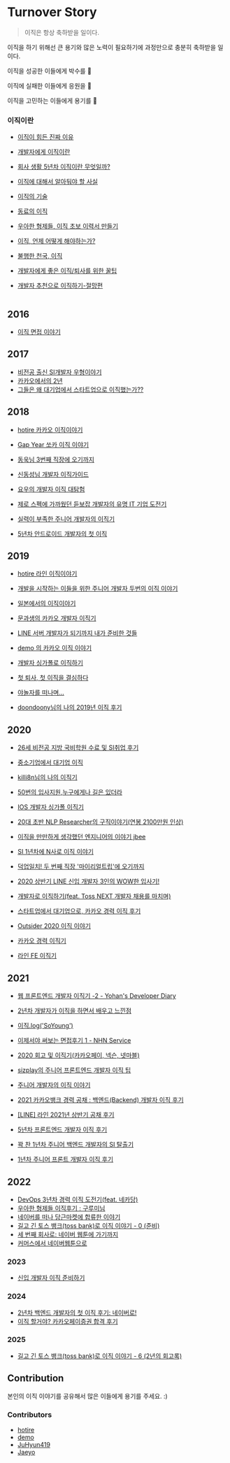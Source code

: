 # Turnover Story

> 이직은 항상 축하받을 일이다. 

이직을 하기 위해선 큰 용기와 많은 노력이 필요하기에 과정만으로 충분히 축하받을 일이다.

이직을 성공한 이들에게 박수를 👏

이직에 실패한 이들에게 응원을 🤞

이직을 고민하는 이들에게 용기를 💪



### 이직이란

- [이직이 힘든 진짜 이유](https://brunch.co.kr/@hupsu/1)

- [개발자에게 이직이란](https://c11.kr/dqne)

- [회사 생활 5년차 이직이란 무엇일까?](https://busy.org/@newlife14/5)

- [이직에 대해서 알아둬야 할 사실](https://brunch.co.kr/@dol74/67)

- [이직의 기술](https://weekly.donga.com/List/3/all/11/526552/1)

- [동료의 이직](https://brunch.co.kr/@yumileewyky/130)

- [우아한 형제들, 이직 초보 이력서 만들기](http://woowabros.github.io/experience/2017/07/17/resume.html)

- [이직, 언제 어떻게 해야하는가?](https://c11.kr/dqnd)

- [불행한 천국, 이직](https://jojoldu.tistory.com/498)

- [개발자에게 좋은 이직/퇴사를 위한 꿀팁](https://okky.kr/article/1025477)

- [개발자 추천으로 이직하기-절망편](https://flatsun.tistory.com/3446)

```
```

## 2016

- [이직 면접 이야기](https://jaeyo.github.io/job-interview/)

## 2017

- [비전공 출신 SI개발자 우형이야기](https://www.slideshare.net/ssuser69b63d1/ss-82150195)
- [카카오에서의 2년](https://brunch.co.kr/@aria-grande/1)
- [그들은 왜 대기업에서 스타트업으로 이직했는가??](https://c11.kr/dqnc)

## 2018

- [hotire 카카오 이직이야기](https://blog.naver.com/gngh0101/221295353117) 

- [Gap Year 쏘카 이직 이야기](https://zzsza.github.io/diary/2018/10/26/gap-year-and-socar/)

- [동욱님 3번째 직장에 오기까지](https://jojoldu.tistory.com/277)

- [신동성님 개발자 이직가이드](https://brunch.co.kr/@adrenalinee31/6)

- [요우의 개발자 이직 대탐험](https://luckyyowu.tistory.com/382)

- [제로 스펙에 가까웠던 듣보잡 개발자의 유명 IT 기업 도전기](https://c11.kr/dqnb)

- [실력이 부족한 주니어 개발자의 이직기](https://dduddublog.tistory.com/m/52)

- [5년차 안드로이드 개발자의 첫 이직](https://c11.kr/dqna)

## 2019

- [hotire 라인 이직이야기](https://blog.naver.com/gngh0101/221693497027) 

- [개발을 시작하는 이들을 위한 주니어 개발자 두번의 이직 이야기](https://c11.kr/dqnf)

- [일본에서의 이직이야기](https://brunch.co.kr/@seonology/31)

- [문과생의 카카오 개발자 이직기](https://zorba91.tistory.com/270) 

- [LINE 서버 개발자가 되기까지 내가 준비한 것들](https://engineering.linecorp.com/ko/blog/things-i-prepared-to-be-a-line-server-developer/)

- [demo 의 카카오 이직 이야기](https://demoversion.tistory.com/m/55)

- [개발자 싱가폴로 이직하기](https://krksap.tistory.com/1640)

- [첫 퇴사, 첫 이직을 결심하다](https://brunch.co.kr/@zaceun/1)

- [야놀자를 떠나며...](https://perfectacle.github.io/2019/08/23/exit-yanolja-feat-leisureq/)

- [doondoony님의 나의 2019년 이직 후기](https://velog.io/@doondoony/2019-turnover)

## 2020

- [26세 비전공 지방 국비학원 수료 및 SI취업 후기](https://okky.kr/article/674123)

- [중소기업에서 대기업 이직](https://c11.kr/dqng)

- [killi8n님의 나의 이직기](https://c11.kr/dqnh)

- [50번의 입사지원,누구에게나 길은 있더라](https://brunch.co.kr/@cooljhjung/123)

- [IOS 개발자 싱가폴 이직기](https://soojin.ro/blog/singapore)

- [20대 초반 NLP Researcher의 구직이야기(연봉 2100만원 인상)](https://hipgyung.tistory.com/106)

- [이직을 만만하게 생각했던 엔지니어의 이야기 jbee](https://jbee.io/career/2020-turnover-0/?fbclid=IwAR00QmjOpSesapqjuPrhAOTNB4M8AfozB-AgWb8YOpa85NL7j-r9xEpqJXk)

- [SI 1년차에 N사로 이직 이야기](https://url.kr/zCVBHZ)

- [덕업일치! 두 번째 직장 '마이리얼트립'에 오기까지](https://zorba91.tistory.com/310)

- [2020 상반기 LINE 신입 개발자 3인의 WOW한 입사기!](https://engineering.linecorp.com/ko/blog/2020-first-half-new-liners-interview/)

- [개발자로 이직하기(feat. Toss NEXT 개발자 채용를 마치며)](https://vo.la/523s8)

- [스타트업에서 대기업으로, 카카오 경력 이직 후기](https://brunch.co.kr/@geeksbaek/2)

- [Outsider 2020 이직 이야기](https://blog.outsider.ne.kr/1518)

- [카카오 경력 이직기](https://diana-an.tistory.com/category/Diana/career)

- [라인 FE 이직기](https://promm.dev/daliy/%EB%9D%BC%EC%9D%B8-%EC%9D%B4%EC%A7%81%EA%B8%B0/)

## 2021

- [웹 프론트엔드 개발자 이직기 -2 - Yohan's Developer Diary](https://yohanpro.com/posts/programming/career/2)

- [2년차 개발자가 이직을 하면서 배우고 느낀점](https://okky.kr/article/861866)

- [이직.log('SoYoung')](https://so-so.dev/essay/2021-turnover/)

- [이제서야 써보는 면접후기 1 - NHN Service](https://yuddomack.tistory.com/entry/%EC%9D%B4%EC%A0%9C%EC%84%9C%EC%95%BC-%EC%8D%A8%EB%B3%B4%EB%8A%94-%EB%A9%B4%EC%A0%91%ED%9B%84%EA%B8%B0-1-NHN-Service?category=926148)

- [2020 회고 및 이직기(카카오페이, 넥슨, 넷마블)](https://junshock5.tistory.com/m/150)

- [sizplay의 주니어 프론트엔드 개발자 이직 팁](https://www.sizplay.dev/Interview/%EC%A3%BC%EB%8B%88%EC%96%B4-%ED%94%84%EB%A1%A0%ED%8A%B8%EC%97%94%EB%93%9C-%EA%B0%9C%EB%B0%9C%EC%9E%90-%EC%9D%B4%EC%A7%81-%ED%8C%81/)

- [주니어 개발자의 이직 이야기](https://private-space.tistory.com/111)

- [2021 카카오뱅크 경력 공채 : 백엔드(Backend) 개발자 이직 후기](https://goodgid.github.io/Reviews-of-moving-the-company-to-Kakao-Bank/)

- [[LINE] 라인 2021년 상반기 공채 후기](https://doljae.tistory.com/157#comment6131717)

- [5년차 프론트엔드 개발자 이직 후기](https://velog.io/@bluestragglr/%EC%96%B4%EC%A9%8C%EB%8B%A4-5%EB%85%84%EC%B0%A8-%ED%94%84%EB%A1%A0%ED%8A%B8%EC%97%94%EB%93%9C-%EA%B0%9C%EB%B0%9C%EC%9E%90-%EC%9D%B4%EC%A7%81-%ED%9B%84%EA%B8%B0)

- [꽉 찬 1년차 주니어 백엔드 개발자의 SI 탈출기](https://beoum.github.io/%EA%B0%9C%EB%B0%9C%ED%9A%8C%EA%B3%A0/%EA%BD%89-%EC%B0%AC-1%EB%85%84%EC%B0%A8-%EC%A3%BC%EB%8B%88%EC%96%B4%EA%B0%9C%EB%B0%9C%EC%9E%90%EC%9D%98-SI-%ED%83%88%EC%B6%9C%EA%B8%B0/)

- [1년차 주니어 프론트 개발자 이직 후기](https://velog.io/@ohaeseong/1%EB%85%84%EC%B0%A8-%EC%A3%BC%EB%8B%88%EC%96%B4-%ED%94%84%EB%A1%A0%ED%8A%B8-%EA%B0%9C%EB%B0%9C%EC%9E%90-%EC%9D%B4%EC%A7%81-%ED%9B%84%EA%B8%B0)

## 2022

- [DevOps 3년차 경력 이직 도전기(feat. 네카당)](https://ykarma1996.tistory.com/186)
- [우아한 형제들 이직후기 : 구루미님](https://gurumee92.tistory.com/320)
- [네이버를 떠나 당근마켓에 합류한 이야기](https://readystory.tistory.com/217)
- [길고 긴 토스 뱅크(toss bank)로 이직 이야기 - 0 (준비)](https://blog.naver.com/gngh0101/222810484797)
- [세 번째 회사로: 네이버 웹툰에 가기까지](https://covenant.tistory.com/275)
- [커머스에서 네이버웹툰으로](https://covenant.tistory.com/278)

### 2023

- [신입 개발자 이직 준비하기](https://blex.me/@baealex/%EC%8B%A0%EC%9E%85-%EA%B0%9C%EB%B0%9C%EC%9E%90-%EC%9D%B4%EC%A7%81-%EC%A4%80%EB%B9%84%ED%95%98%EA%B8%B0)


### 2024
- [2년차 백엔드 개발자의 첫 이직 후기: 네이버로!](https://eocoding.tistory.com/128)
- [이직 할거야? 카카오페이증권 합격 후기](https://velog.io/@haryan248/%EC%9D%B4%EC%A7%81-%ED%95%A0%EA%B1%B0%EC%95%BC-feat.-%ED%95%A9%EA%B2%A9-%ED%9B%84%EA%B8%B0)

### 2025
- [길고 긴 토스 뱅크(toss bank)로 이직 이야기 - 6 (2년의 회고록)](https://blog.naver.com/gngh0101/223741005991)
  

## Contribution

본인의 이직 이야기를 공유해서 많은 이들에게 용기를 주세요. :)

### Contributors

- [hotire](https://github.com/hotire)
- [demo](https://github.com/vljh246v)
- [JuHyun419](https://github.com/JuHyun419) 
- [Jaeyo](https://github.com/Jaeyo) 

